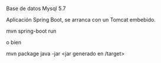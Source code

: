 Base de datos Mysql 5.7

Aplicación Spring Boot, se arranca con un Tomcat embebido.

mvn spring-boot run

o bien

mvn package
java -jar <jar generado en /target>